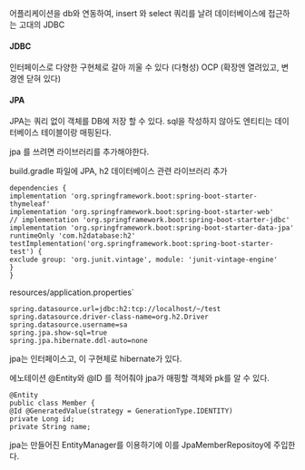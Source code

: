 어플리케이션을 db와 연동하여, insert 와 select 쿼리를 날려 데이터베이스에 접근하는 고대의 JDBC
#### JDBC
인터페이스로 다양한 구현체로 갈아 끼울 수 있다 (다형성)
OCP (확장엔 열려있고, 변경엔 닫혀 있다)
#### JPA 
JPA는 쿼리 없이 객체를 DB에 저장 할 수 있다. sql을 작성하지 않아도 엔티티는 데이터베이스 테이블이랑 매핑된다. 

jpa 를 쓰려면 라이브러리를 추가해야한다. 

build.gradle 파일에 JPA, h2 데이터베이스 관련 라이브러리 추가
```
dependencies {
implementation 'org.springframework.boot:spring-boot-starter-thymeleaf'
implementation 'org.springframework.boot:spring-boot-starter-web'
// implementation 'org.springframework.boot:spring-boot-starter-jdbc'
implementation 'org.springframework.boot:spring-boot-starter-data-jpa'
runtimeOnly 'com.h2database:h2'
testImplementation('org.springframework.boot:spring-boot-starter-test') {
exclude group: 'org.junit.vintage', module: 'junit-vintage-engine'
}
}
```

resources/application.properties`
```
spring.datasource.url=jdbc:h2:tcp://localhost/~/test
spring.datasource.driver-class-name=org.h2.Driver
spring.datasource.username=sa
spring.jpa.show-sql=true
spring.jpa.hibernate.ddl-auto=none
```

jpa는 인터페이스고, 이 구현체로 hibernate가 있다.

에노테이션 @Entity와 @ID 를 적어줘야 jpa가 매핑할 객체와 pk를 알 수 있다. 
```
@Entity
public class Member {
@Id @GeneratedValue(strategy = GenerationType.IDENTITY)
private Long id;
private String name;
```

jpa는 만들어진 EntityManager를 이용하기에 이를 JpaMemberRepositoy에 주입한다. 
